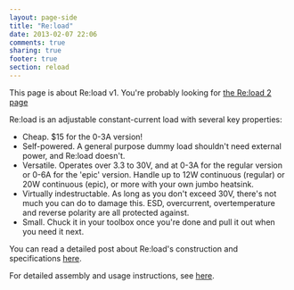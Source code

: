 ```yaml
---
layout: page-side
title: "Re:load"
date: 2013-02-07 22:06
comments: true
sharing: true
footer: true
section: reload
---
```


This page is about Re:load v1. You're probably looking for [the Re:load 2 page](/reload-2/)

Re:load is an adjustable constant-current load with several key properties:

 - Cheap. $15 for the 0-3A version!
 - Self-powered. A general purpose dummy load shouldn't need external power, and Re:load doesn't.
 - Versatile. Operates over 3.3 to 30V, and at 0-3A for the regular version or 0-6A for the 'epic' version. Handle up to 12W continuous (regular) or 20W continuous (epic), or more with your own jumbo heatsink.
 - Virtually indestructable. As long as you don't exceed 30V, there's not much you can do to damage this. ESD, overcurrent, overtemperature and reverse polarity are all protected against.
 - Small. Chuck it in your toolbox once you're done and pull it out when you need it next.

You can read a detailed post about Re:load's construction and specifications [here](/blog/2013/02/05/introducing-re-load/).

For detailed assembly and usage instructions, see [here](instructions.html).
